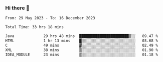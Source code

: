 ### Hi there 👋

<!--START_SECTION:waka-->

```txt
From: 29 May 2023 - To: 16 December 2023

Total Time: 33 hrs 18 mins

Java             29 hrs 48 mins  ██████████████████████▒░░   89.47 %
HTML             1 hr 13 mins    █░░░░░░░░░░░░░░░░░░░░░░░░   03.68 %
C                49 mins         ▓░░░░░░░░░░░░░░░░░░░░░░░░   02.49 %
XML              38 mins         ▒░░░░░░░░░░░░░░░░░░░░░░░░   01.90 %
IDEA_MODULE      23 mins         ▒░░░░░░░░░░░░░░░░░░░░░░░░   01.18 %
```

<!--END_SECTION:waka-->
<!--
**the-beef-calculator/the-beef-calculator** is a ✨ _special_ ✨ repository because its `README.md` (this file) appears on your GitHub profile.

Here are some ideas to get you started:

- 🔭 I’m currently working on ...
- 🌱 I’m currently learning ...
- 👯 I’m looking to collaborate on ...
- 🤔 I’m looking for help with ...
- 💬 Ask me about ...
- 📫 How to reach me: ...
- 😄 Pronouns: ...
- ⚡ Fun fact: ...
-->
